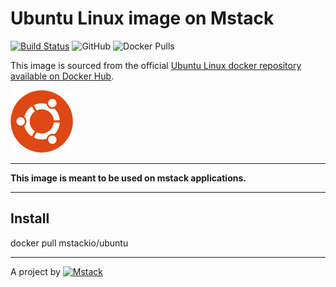 # Ubuntu Linux image on Mstack

[![Build Status](https://travis-ci.com/mstackio/image-ubuntu.svg?branch=master)](https://travis-ci.com/mstackio/image-ubuntu)
![GitHub](https://img.shields.io/github/license/mstackio/image-ubuntu)
![Docker Pulls](https://img.shields.io/docker/pulls/mstackio/ubuntu)

This image is sourced from the official [Ubuntu Linux docker repository available on Docker Hub](https://hub.docker.com/_/ubuntu/).

<img src="https://raw.githubusercontent.com/docker-library/docs/01c12653951b2fe592c1f93a13b4e289ada0e3a1/ubuntu/logo.png" width="100px" />

---

**This image is meant to be used on mstack applications.**

---

## Install

docker pull mstackio/ubuntu

---

A project by [![Mstack](https://avatars3.githubusercontent.com/u/61955974?s=42&v=4)](https://mstack.io/)
